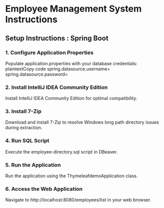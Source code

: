 
# Employee Management System Instructions

## Setup Instructions : Spring Boot

### 1.	Configure Application Properties
Populate application.properties with your database credentials:
plaintextCopy code
spring.datasource.username=<your-username> spring.datasource.password=<your-password> 
### 2.	Install IntelliJ IDEA Community Edition
Install IntelliJ IDEA Community Edition for optimal compatibility.
### 3.	Install 7-Zip
Download and install 7-Zip to resolve Windows long path directory issues during extraction.
### 4.	Run SQL Script
Execute the employee-directory.sql script in DBeaver.
### 5.	Run the Application
Run the application using the ThymeleafdemoApplication class.
### 6.	Access the Web Application
Navigate to http://localhost:8080/employees/list in your web browser.


